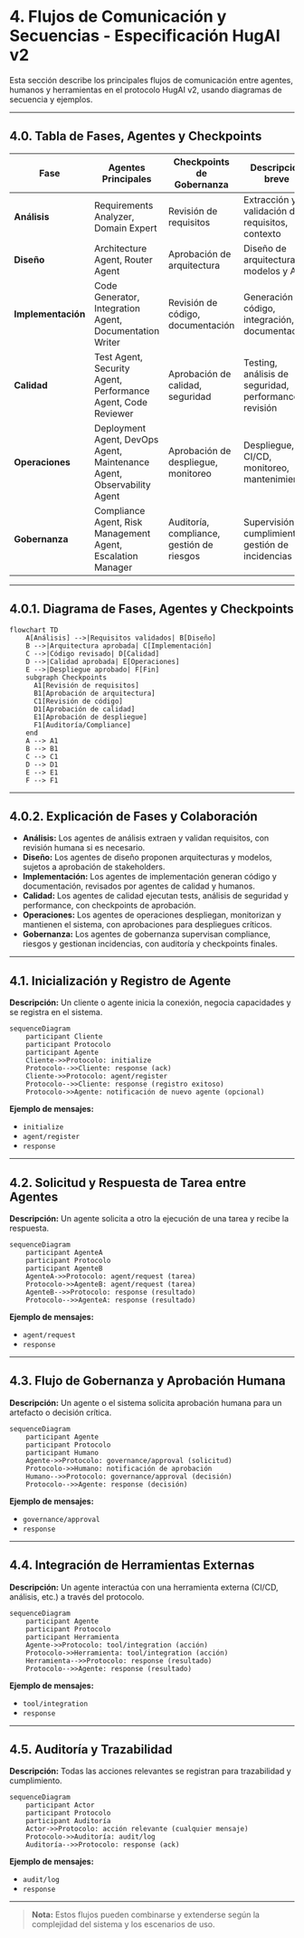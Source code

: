 # 4. Flujos de Comunicación y Secuencias - Especificación HugAI v2

Esta sección describe los principales flujos de comunicación entre agentes, humanos y herramientas en el protocolo HugAI v2, usando diagramas de secuencia y ejemplos.

---

## 4.0. Tabla de Fases, Agentes y Checkpoints

| Fase                | Agentes Principales                        | Checkpoints de Gobernanza                | Descripción breve                                      |
|---------------------|--------------------------------------------|------------------------------------------|--------------------------------------------------------|
| **Análisis**        | Requirements Analyzer, Domain Expert       | Revisión de requisitos                   | Extracción y validación de requisitos, contexto         |
| **Diseño**          | Architecture Agent, Router Agent           | Aprobación de arquitectura               | Diseño de arquitectura, modelos y APIs                  |
| **Implementación**  | Code Generator, Integration Agent, Documentation Writer | Revisión de código, documentación        | Generación de código, integración, documentación        |
| **Calidad**         | Test Agent, Security Agent, Performance Agent, Code Reviewer | Aprobación de calidad, seguridad         | Testing, análisis de seguridad, performance, revisión   |
| **Operaciones**     | Deployment Agent, DevOps Agent, Maintenance Agent, Observability Agent | Aprobación de despliegue, monitoreo      | Despliegue, CI/CD, monitoreo, mantenimiento            |
| **Gobernanza**      | Compliance Agent, Risk Management Agent, Escalation Manager | Auditoría, compliance, gestión de riesgos| Supervisión, cumplimiento, gestión de incidencias       |

---

## 4.0.1. Diagrama de Fases, Agentes y Checkpoints

```mermaid
flowchart TD
    A[Análisis] -->|Requisitos validados| B[Diseño]
    B -->|Arquitectura aprobada| C[Implementación]
    C -->|Código revisado| D[Calidad]
    D -->|Calidad aprobada| E[Operaciones]
    E -->|Despliegue aprobado| F[Fin]
    subgraph Checkpoints
      A1[Revisión de requisitos]
      B1[Aprobación de arquitectura]
      C1[Revisión de código]
      D1[Aprobación de calidad]
      E1[Aprobación de despliegue]
      F1[Auditoría/Compliance]
    end
    A --> A1
    B --> B1
    C --> C1
    D --> D1
    E --> E1
    F --> F1
```

---

## 4.0.2. Explicación de Fases y Colaboración

- **Análisis:** Los agentes de análisis extraen y validan requisitos, con revisión humana si es necesario.
- **Diseño:** Los agentes de diseño proponen arquitecturas y modelos, sujetos a aprobación de stakeholders.
- **Implementación:** Los agentes de implementación generan código y documentación, revisados por agentes de calidad y humanos.
- **Calidad:** Los agentes de calidad ejecutan tests, análisis de seguridad y performance, con checkpoints de aprobación.
- **Operaciones:** Los agentes de operaciones despliegan, monitorizan y mantienen el sistema, con aprobaciones para despliegues críticos.
- **Gobernanza:** Los agentes de gobernanza supervisan compliance, riesgos y gestionan incidencias, con auditoría y checkpoints finales.

---

## 4.1. Inicialización y Registro de Agente

**Descripción:** Un cliente o agente inicia la conexión, negocia capacidades y se registra en el sistema.

```mermaid
sequenceDiagram
    participant Cliente
    participant Protocolo
    participant Agente
    Cliente->>Protocolo: initialize
    Protocolo-->>Cliente: response (ack)
    Cliente->>Protocolo: agent/register
    Protocolo-->>Cliente: response (registro exitoso)
    Protocolo->>Agente: notificación de nuevo agente (opcional)
```

**Ejemplo de mensajes:**
- `initialize`
- `agent/register`
- `response`

---

## 4.2. Solicitud y Respuesta de Tarea entre Agentes

**Descripción:** Un agente solicita a otro la ejecución de una tarea y recibe la respuesta.

```mermaid
sequenceDiagram
    participant AgenteA
    participant Protocolo
    participant AgenteB
    AgenteA->>Protocolo: agent/request (tarea)
    Protocolo->>AgenteB: agent/request (tarea)
    AgenteB-->>Protocolo: response (resultado)
    Protocolo-->>AgenteA: response (resultado)
```

**Ejemplo de mensajes:**
- `agent/request`
- `response`

---

## 4.3. Flujo de Gobernanza y Aprobación Humana

**Descripción:** Un agente o el sistema solicita aprobación humana para un artefacto o decisión crítica.

```mermaid
sequenceDiagram
    participant Agente
    participant Protocolo
    participant Humano
    Agente->>Protocolo: governance/approval (solicitud)
    Protocolo->>Humano: notificación de aprobación
    Humano-->>Protocolo: governance/approval (decisión)
    Protocolo-->>Agente: response (decisión)
```

**Ejemplo de mensajes:**
- `governance/approval`
- `response`

---

## 4.4. Integración de Herramientas Externas

**Descripción:** Un agente interactúa con una herramienta externa (CI/CD, análisis, etc.) a través del protocolo.

```mermaid
sequenceDiagram
    participant Agente
    participant Protocolo
    participant Herramienta
    Agente->>Protocolo: tool/integration (acción)
    Protocolo->>Herramienta: tool/integration (acción)
    Herramienta-->>Protocolo: response (resultado)
    Protocolo-->>Agente: response (resultado)
```

**Ejemplo de mensajes:**
- `tool/integration`
- `response`

---

## 4.5. Auditoría y Trazabilidad

**Descripción:** Todas las acciones relevantes se registran para trazabilidad y cumplimiento.

```mermaid
sequenceDiagram
    participant Actor
    participant Protocolo
    participant Auditoría
    Actor->>Protocolo: acción relevante (cualquier mensaje)
    Protocolo->>Auditoría: audit/log
    Auditoría-->>Protocolo: response (ack)
```

**Ejemplo de mensajes:**
- `audit/log`
- `response`

---

> **Nota:** Estos flujos pueden combinarse y extenderse según la complejidad del sistema y los escenarios de uso. 